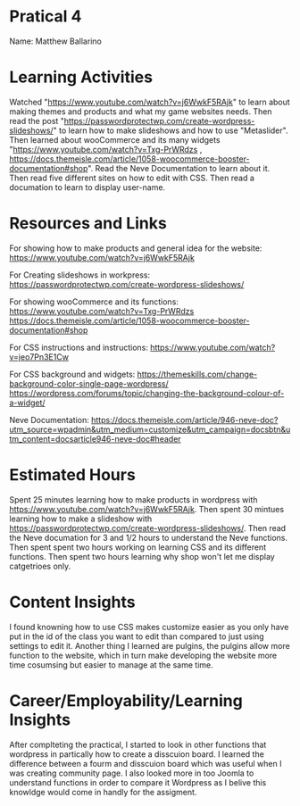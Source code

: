 # Pratical 4
Name: Matthew Ballarino

# Learning Activities
Watched "https://www.youtube.com/watch?v=j6WwkF5RAjk" to learn about making themes and products and what my game websites needs. Then read the post "https://passwordprotectwp.com/create-wordpress-slideshows/" to learn how to make slideshows and how to use "Metaslider". Then learned about wooCommerce and its many widgets "https://www.youtube.com/watch?v=Txg-PrWRdzs ,
https://docs.themeisle.com/article/1058-woocommerce-booster-documentation#shop". Read the Neve Documentation to learn about it. Then read five different sites on how to edit with CSS. Then read a documation to learn to display user-name.    



# Resources and Links

For showing how to make products and general idea for the website:
https://www.youtube.com/watch?v=j6WwkF5RAjk

For Creating slideshows in workpress:
https://passwordprotectwp.com/create-wordpress-slideshows/

For showing wooCommerce and its functions: 
https://www.youtube.com/watch?v=Txg-PrWRdzs
https://docs.themeisle.com/article/1058-woocommerce-booster-documentation#shop 

For CSS instructions and instructions: 
https://www.youtube.com/watch?v=jeo7Pn3E1Cw 

For CSS background and widgets:
https://themeskills.com/change-background-color-single-page-wordpress/ 
https://wordpress.com/forums/topic/changing-the-background-colour-of-a-widget/ 

Neve Documentation:
https://docs.themeisle.com/article/946-neve-doc?utm_source=wpadmin&utm_medium=customize&utm_campaign=docsbtn&utm_content=docsarticle946-neve-doc#header 



# Estimated Hours
Spent 25 minutes learning how to make products in wordpress with https://www.youtube.com/watch?v=j6WwkF5RAjk. Then spent 30 mintues learning how to make a slideshow with https://passwordprotectwp.com/create-wordpress-slideshows/. Then read the Neve documation for 3 and 1/2 hours to understand the Neve functions. Then spent spent two hours working on learning CSS and its different functions. Then spent two hours learning why shop won't let me display catgetrioes only.      
 
# Content Insights
I found knowning how to use CSS makes customize easier as you only have put in the id of the class you want to edit than compared to just using settings to edit it. Another thing I learned are pulgins, the pulgins allow more function to the website, which in turn make developing the website more time cosumsing but easier to manage at the same time.  

# Career/Employability/Learning Insights
After complteting the practical, I started to look in other functions that wordpress in partically how to create a disscuion board. I learned the difference between a fourm and disscuion board which was useful when I was creating community page. I also looked more in too Joomla to understand functions in order to compare it Wordpress as I belive this knowldge would come in handly for the assigment. 